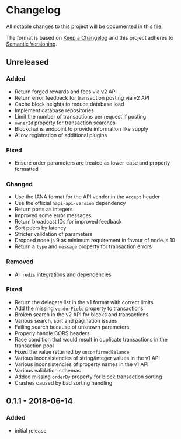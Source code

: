 # Changelog

All notable changes to this project will be documented in this file.

The format is based on [Keep a Changelog](http://keepachangelog.com/en/1.0.0/)
and this project adheres to [Semantic Versioning](http://semver.org/spec/v2.0.0.html).

## Unreleased

### Added

- Return forged rewards and fees via v2 API
- Return error feedback for transaction posting via v2 API
- Cache block heights to reduce database load
- Implement database repositories
- Limit the number of transactions per request if posting
- `ownerId` property for transaction searches
- Blockchains endpoint to provide information like supply
- Allow registration of additional plugins

### Fixed

- Ensure order parameters are treated as lower-case and properly formatted

### Changed

- Use the IANA format for the API vendor in the `Accept` header
- Use the official `hapi-api-version` dependency
- Return ports as integers
- Improved some error messages
- Return broadcast IDs for improved feedback
- Sort peers by latency
- Stricter validation of parameters
- Dropped node.js 9 as minimum requirement in favour of node.js 10
- Return a `type` and `message` property for transaction errors

### Removed

- All `redis` integrations and dependencies

### Fixed

- Return the delegate list in the v1 format with correct limits
- Add the missing `vendorField` property to transactions
- Broken search in the v2 API for blocks and transactions
- Various search, sort and pagination issues
- Failing search because of unknown parameters
- Properly handle CORS headers
- Race condition that would result in duplicate transactions in the transaction pool
- Fixed the value returned by `unconfirmedBalance`
- Various inconsistencies of string/integer values in the v1 API
- Various inconsistencies of property names in the v1 API
- Various validation schemas
- Added missing `orderBy` property for block transaction sorting
- Crashes caused by bad sorting handling

## 0.1.1 - 2018-06-14

### Added

- initial release
